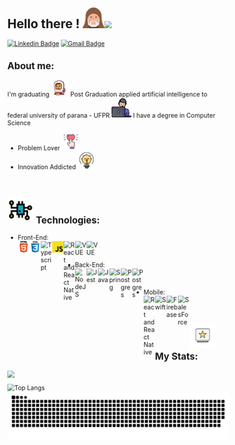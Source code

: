 # Hello there ! <img src="https://github.com/antoniopantoja/antoniopantoja/blob/main/assets/iconfinder_obiwan-kenobi_1626629.svg" width="50"><img src="https://media.giphy.com/media/hvRJCLFzcasrR4ia7z/giphy.gif" width="50">

[![Linkedin Badge](https://img.shields.io/badge/-LinkedIn-blue?style=flat-square&logo=Linkedin&logoColor=white)]()
[![Gmail Badge](https://img.shields.io/badge/-Gmail-c14438?style=flat-square&logo=Gmail&logoColor=white)](mailto:)

## About me:

I'm graduating <img src="https://github.com/antoniopantoja/antoniopantoja/blob/main/assets/iconfinder_astronaut_5267458.svg" width="40"> Post Graduation applied artificial intelligence to federal university of parana - UFPR <img src="https://github.com/antoniopantoja/antoniopantoja/blob/main/assets/nerd.png" width="45">  I have a degree in Computer Science
<br />
- Problem Lover <img src="https://github.com/antoniopantoja/antoniopantoja/blob/main/assets/iconfinder_love-heart-romantic-marriage-18_4180551.svg" width="40">
- Innovation Addicted <img src="https://github.com/antoniopantoja/antoniopantoja/blob/main/assets/iconfinder_496_bulb_energy_idea_solution_4212938.svg" width="40">
<br />

## <img src="https://github.com/antoniopantoja/antoniopantoja/blob/main/assets/iconfinder_EXPAND_ICONFINDER_COLOR_TECHNOLOGY-01_3970121.svg" width="60"> Technologies:

  - Front-End: <div>
    <img align="left" alt="HTML5" width="26px" src="https://raw.githubusercontent.com/github/explore/80688e429a7d4ef2fca1e82350fe8e3517d3494d/topics/html/html.png" />
    <img align="left" alt="CSS3" width="26px" src="https://raw.githubusercontent.com/github/explore/80688e429a7d4ef2fca1e82350fe8e3517d3494d/topics/css/css.png" />
    <img align="left" alt="Typescript" width="26px" src="https://www.vectorlogo.zone/logos/typescriptlang/typescriptlang-icon.svg"/> 
    <img align="left" alt="Javascript" width="26px" src="https://github.com/antoniopantoja/antoniopantoja/blob/main/assets/javascript-js-logo-2949701702-seeklogo.com.png"/> 
    <img align="left" alt="React and React Native" width="26px" src="https://www.vectorlogo.zone/logos/reactjs/reactjs-icon.svg"/>
    <img align="left" alt="VUE" width="26px" src="https://www.vectorlogo.zone/logos/vuejs/vuejs-icon.svg"/> 
    <img align="left" alt="VUE" width="26px" src="https://www.vectorlogo.zone/logos/angular/angular-icon.svg"/> 
    </div>
  
  <br/>
  
  - Back-End: <div>
    <img align="left" alt="NodeJS" width="26px" src="https://www.vectorlogo.zone/logos/nodejs/nodejs-icon.svg"/> 
    <img align="left" alt="Jest" width="26px" src="https://www.vectorlogo.zone/logos/jestjsio/jestjsio-icon.svg"/>
    <img align="left" alt="Java" width="26px" src="https://www.vectorlogo.zone/logos/java/java-icon.svg"/>
    <img align="left" alt="Spring" width="26px" src="https://www.vectorlogo.zone/logos/springio/springio-icon.svg"/>
    <img align="left" alt="Postgres" width="26px" src="https://www.vectorlogo.zone/logos/postgresql/postgresql-icon.svg"/> 
    <img align="left" alt="Postgres" width="26px" src="https://www.vectorlogo.zone/logos/dotnet/dotnet-icon.svg"/> 
   </div>
   
   <br/>
  
  - Mobile: <div>
    <img align="left" alt="React and React Native" width="26px" src="https://www.vectorlogo.zone/logos/reactjs/reactjs-icon.svg"/>
    <img align="left" alt="Swift" width="26px" src="https://www.vectorlogo.zone/logos/swift/swift-icon.svg"/>
    <img align="left" alt="Firebase" width="26px" src="https://www.vectorlogo.zone/logos/firebase/firebase-icon.svg"/>
    <img align="left" alt="SalesForce" width="26px" src="https://www.vectorlogo.zone/logos/salesforce/salesforce-icon.svg"/>
   </div>

<br/>

## <img src="https://github.com/antoniopantoja/antoniopantoja/blob/main/assets/iconfinder_JD-12_2259880.svg" width="60"> My Stats:

<img align="center" src="https://github-readme-stats.vercel.app/api?username=antoniopantoja&bg_color=30,e96443,904e95&text_color=fff&count_private=true&show_icons=true&line_height=40&icon_color=fff&title_color=fff&hide_border=true"/>
                         
![Top Langs](https://github-readme-stats.vercel.app/api/top-langs/?username=antoniopantoja&bg_color=30,e96443,904e95&text_color=fff&count_private=false&icon_color=fff&title_color=fff&hide_border=true&hide=css,html,jupyter%20notebook)
<br>
<img src="https://github.com/antoniopantoja/antoniopantoja/blob/main/assets/github-user-contribution.svg">



